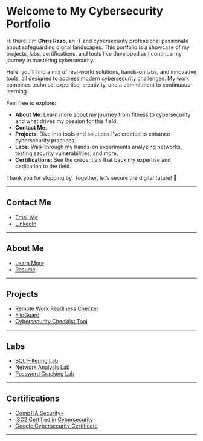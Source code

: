 # Welcome to My Cybersecurity Portfolio

Hi there! I'm **Chris Razo**, an IT and cybersecurity professional passionate about safeguarding digital landscapes. This portfolio is a showcase of my projects, labs, certifications, and tools I've developed as I continue my journey in mastering cybersecurity.

Here, you'll find a mix of real-world solutions, hands-on labs, and innovative tools, all designed to address modern cybersecurity challenges. My work combines technical expertise, creativity, and a commitment to continuous learning.

Feel free to explore:

- **About Me**: Learn more about my journey from fitness to cybersecurity and what drives my passion for this field.
- **Contact Me**: 
- **Projects**: Dive into tools and solutions I've created to enhance cybersecurity practices.  
- **Labs**: Walk through my hands-on experiments analyzing networks, testing security vulnerabilities, and more.  
- **Certifications**: See the credentials that back my expertise and dedication to the field.  

Thank you for stopping by. Together, let’s secure the digital future! 🚀

---

## Contact Me
- [Email Me](mailto:christopher.razo@icloud.com)
- [LinkedIn](https://linkedin.com/in/christopher-razo)

---

## About Me
- [Learn More](about/about.md)
- [Resume](assets/resume/cr-resume.pdf)

---

## Projects <a id="projects"></a>
- [Remote Work Readiness Checker](./projects/remote-work-readiness-checker.md)
- [FlipGuard](./projects/flipguard.md)
- [Cybersecurity Checklist Tool](./projects/cybersecurity-checklist-tool.md)

---

## Labs
- [SQL Filtering Lab](./labs/sql-filtering-lab.md)
- [Network Analysis Lab](./labs/network-analysis-lab.md)
- [Password Cracking Lab](./labs/password-cracking-lab.md)

---

## Certifications
- [CompTIA Security+](./certs/comptia.md)
- [ISC2 Certified in Cybersecurity](./certs/isc2.md)
- [Google Cybersecurity Certificate](./certs/google.md)

---

<!-- 
## Other Learning
- [LinkedIn Learning](./recent/linkedin-learning.md)
- [Salesforce](./recent/salesforce.md)
- [Azure](./recent/azure.md)
-->
